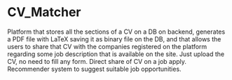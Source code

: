 # CV_Matcher

Platform that stores all the sections of a CV on a DB on backend, generates a PDF file with LaTeX saving it as binary file on the DB, and that allows the users to share that CV with the companies registered on the platform regarding some job description that is available on the site. Just upload the CV, no need to fill any form. Direct share of CV on a job apply. Recommender system to suggest suitable job opportunities.
